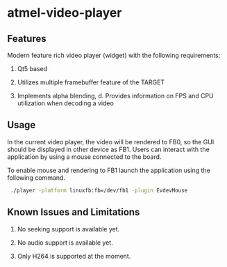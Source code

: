 # atmel-video-player

## Features

Modern feature rich video player (widget) with the following requirements:  

1.  Qt5 based

2. Utilizes multiple framebuffer feature of the TARGET

3. Implements alpha blending, d. Provides information on FPS and CPU utilization when decoding a video

## Usage

In the current video player, the video will be rendered to FB0, so the GUI should be displayed 
in other device as FB1. Users can interact with the application by using a mouse connected to the board.

To enable mouse and rendering to FB1 launch the application using the following command.

```bash
 ./player -platform linuxfb:fb=/dev/fb1 -plugin EvdevMouse
```

## Known Issues and Limitations

1. No seeking support is available yet.

2. No audio support is available yet.

3. Only H264 is supported at the moment.